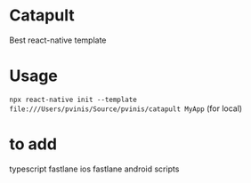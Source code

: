 # Catapult
Best react-native template


# Usage
`npx react-native init --template file:///Users/pvinis/Source/pvinis/catapult MyApp` (for local)


# to add
typescript
fastlane ios
fastlane android
scripts
